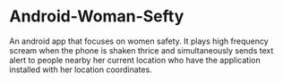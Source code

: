 # Android-Woman-Sefty
An android app that focuses on women safety. It plays high frequency scream when the phone is shaken thrice and simultaneously sends text alert to people nearby her current location who have the application installed with her location coordinates.
